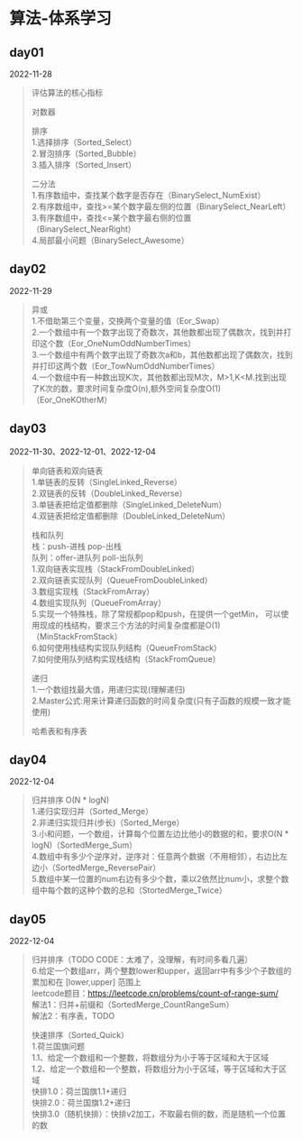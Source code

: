 # 算法-体系学习

## day01
2022-11-28
> 评估算法的核心指标
>
> 对数器
>
> 排序    
> 1.选择排序（Sorted_Select）   
> 2.冒泡排序（Sorted_Bubble）   
> 3.插入排序（Sorted_Insert）
>
> 二分法   
> 1.有序数组中，查找某个数字是否存在（BinarySelect_NumExist）   
> 2.有序数组中，查找>=某个数字最左侧的位置（BinarySelect_NearLeft）   
> 3.有序数组中，查找<=某个数字最右侧的位置（BinarySelect_NearRight）   
> 4.局部最小问题（BinarySelect_Awesome）

## day02
2022-11-29
> 异或   
> 1.不借助第三个变量，交换两个变量的值（Eor_Swap）     
> 2.一个数组中有一个数字出现了奇数次，其他数都出现了偶数次，找到并打印这个数（Eor_OneNumOddNumberTimes）    
> 3.一个数组中有两个数字出现了奇数次a和b，其他数都出现了偶数次，找到并打印这两个数（Eor_TowNumOddNumberTimes）   
> 4.一个数组中有一种数出现K次，其他数都出现M次，M>1,K<M.找到出现了K次的数，要求时间复杂度O(n),额外空间复杂度O(1)（Eor_OneKOtherM）   

## day03
2022-11-30、2022-12-01、2022-12-04
> 单向链表和双向链表    
> 1.单链表的反转（SingleLinked_Reverse）    
> 2.双链表的反转（DoubleLinked_Reverse）    
> 3.单链表把给定值都删除（SingleLinked_DeleteNum）     
> 4.双链表把给定值都删除（DoubleLinked_DeleteNum）
>
> 栈和队列    
> 栈：push-进栈 pop-出栈     
> 队列：offer-进队列 poll-出队列   
> 1.双向链表实现栈（StackFromDoubleLinked）    
> 2.双向链表实现队列（QueueFromDoubleLinked）   
> 3.数组实现栈（StackFromArray）    
> 4.数组实现队列（QueueFromArray）   
> 5.实现一个特殊栈，除了常规都pop和push，在提供一个getMin，
> 可以使用现成的栈结构，要求三个方法的时间复杂度都是O(1)（MinStackFromStack）     
> 6.如何使用栈结构实现队列结构（QueueFromStack）    
> 7.如何使用队列结构实现栈结构（StackFromQueue）    
> 
> 递归    
> 1.一个数组找最大值，用递归实现(理解递归)    
> 2.Master公式:用来计算递归函数的时间复杂度(只有子函数的规模一致才能使用)    
>
> 哈希表和有序表

## day04
2022-12-04
> 归并排序 O(N * logN)   
> 1.递归实现归并（Sorted_Merge）    
> 2.非递归实现归并(步长)（Sorted_Merge）   
> 3.小和问题，一个数组，计算每个位置左边比他小的数据的和，要求O(N * logN)（SortedMerge_Sum）   
> 4.数组中有多少个逆序对，逆序对：任意两个数据（不用相邻），右边比左边小（SortedMerge_ReversePair）      
> 5.数组中某一位置的num右边有多少个数，乘以2依然比num小，求整个数组中每个数的这种个数的总和（StortedMerge_Twice）

## day05
2022-12-04
> 归并排序（TODO CODE：太难了，没理解，有时间多看几遍）   
> 6.给定一个数组arr，两个整数lower和upper，返回arr中有多少个子数组的累加和在 [lower,upper] 范围上   
> leetcode题目：https://leetcode.cn/problems/count-of-range-sum/       
> 解法1：归并+前缀和（SortedMerge_CountRangeSum）      
> 解法2：有序表，TODO   
> 
> 快速排序（Sorted_Quick）   
> 1.荷兰国旗问题   
> 1.1、给定一个数组和一个整数，将数组分为小于等于区域和大于区域   
> 1.2、给定一个数组和一个整数，将数组分为小于区域，等于区域和大于区域    
> 快排1.0：荷兰国旗1.1+递归     
> 快排2.0：荷兰国旗1.2+递归     
> 快排3.0（随机快排）：快排v2加工，不取最右侧的数，而是随机一个位置的数    
> 